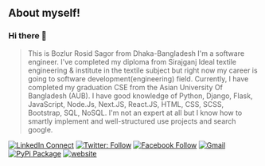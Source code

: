 ## About myself!
### Hi there 👋
> This is Bozlur Rosid Sagor from Dhaka-Bangladesh I'm a software engineer. I've completed my diploma from Sirajganj Ideal textile engineering & institute in the textile subject but right now my career is going to software development(engineering) field. Currently, I have completed my graduation CSE from the Asian University Of Bangladesh (AUB). I have good knowledge of Python, Django, Flask, JavaScript, Node.Js, Next.JS, React.JS, HTML, CSS, SCSS, Bootstrap, SQL, NoSQL. I'm not an expert at all but I know how to smartly implement and well-structured use projects and search google.

[![LinkedIn Connect](https://img.shields.io/badge/%20-Connect-black?color=14171A&labelColor=212121&logo=linkedin&logoColor=ffffff)](https://www.linkedin.com/in/mbrsagor/)
[![Twitter: Follow](https://img.shields.io/twitter/follow/mbrsagor?style=social)](https://twitter.com/mbrsagor)
[![Facebook Follow](https://img.shields.io/badge/%20-Connect-black?color=14171A&labelColor=1976d2&logo=facebook&logoColor=ffffff)](https://www.facebook.com/mbrsagor/)
[![Gmail](https://img.shields.io/badge/%20-Send%20Mail-black?color=14171A&labelColor=ef5350&logo=gmail&logoColor=ffffff)](mailto:brshagor.cse@gmail.com?subject=From%20GitHub&body=Hi,%20there.%20Found%20you%20from%20GitHub.)
[![PyPi Package](https://badgen.net/pypi/v/pip/)](https://pypi.org/user/mbrsagor)
[![website](https://img.shields.io/badge/MyBlog-2648ff?style=flat-square&logo=google-chrome)](http://mbrsagorbd.wordpress.com)



<!--
[![ReadMe Card](https://github-readme-stats.vercel.app/api/pin/?username=mbrsagor&repo=pizza-shop-for-innoscripta)](https://github.com/mbrsagor/pizza-shop-for-innoscripta)
[![ReadMe Card](https://github-readme-stats.vercel.app/api/pin/?username=mbrsagor&repo=local-devops-pipeline-vagrant)](https://github.com/mbrsagor/local-devops-pipeline-vagrant)

[![ReadMe Card](https://github-readme-stats.vercel.app/api/pin/?username=mbrsagor&repo=single-node-k8s-workspace-vagrant)](https://github.com/mbrsagor/single-node-k8s-workspace-vagrant)

[![ReadMe Card](https://github-readme-stats.vercel.app/api/pin/?username=mbrsagor&repo=single-node-k8s-workspace-vagrant)](https://github.com/mbrsagor/single-node-k8s-workspace-vagrant)
-->
<!--
<p align = "center">
<img src="https://github-readme-stats.vercel.app/api?username=mbrsagor&count_private=true&include_all_commits=true&show_icons=true&theme=gotham&line_height=27&hide_border=true">

<img src="https://github-readme-stats.vercel.app/api/top-langs/?username=mbrsagor&show_icons=true&hide=html,css&theme=gotham&line_height=27&hide_border=true">

</p>
-->
